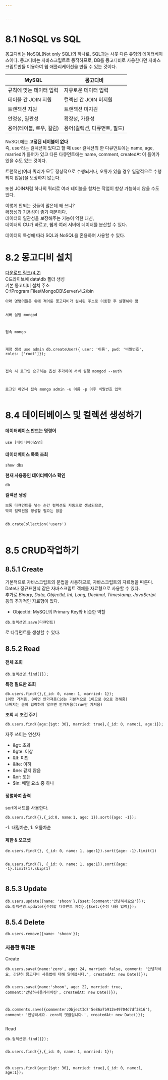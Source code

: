 ```yaml
---


---
```


<h1 id="nosql-vs-sql">8.1 NoSQL vs SQL</h1>
<p>몽고디비는 NoSQL(Not only SQL)의 하나로, SQL과는 사뭇 다른 유형의 데이터베이스이다. 몽고디비는 자바스크립트로 동작하므로, DB를 몽고디비로 사용한다면 자바스크립트만들 이용하여 웹 애플리케이션을 만들 수 있는 것이다.</p>

<table>
<thead>
<tr>
<th>MySQL</th>
<th>몽고디비</th>
</tr>
</thead>
<tbody>
<tr>
<td>규칙에 맞는 데이터 입력</td>
<td>자유로운 데이터 입력</td>
</tr>
<tr>
<td>테이블 간 JOIN 지원</td>
<td>컬렉션 간 JOIN 미지원</td>
</tr>
<tr>
<td>트랜젝션 지원</td>
<td>트랜젝션 미지원</td>
</tr>
<tr>
<td>안정성, 일관성</td>
<td>확장성, 가용성</td>
</tr>
<tr>
<td>용어(테이블, 로우, 컬럼)</td>
<td>용어(컬렉션, 다큐먼트, 필드)</td>
</tr>
</tbody>
</table><p>NoSQL에는 <strong>고정된 테이블이 없다</strong><br>
즉, user라는 컬렉션이 있다고 할 때 user 컬렉션의 한 다큐먼트에는 name, age, married가 들어가 있고 다른 다큐먼트에는 name, comment, createdAt 이 들어가 있을 수도 있는 것이다.</p>
<p>트랜잭션(여러 쿼리가 모두 정상적으로 수행되거나, 오류가 있을 경우 일괄적으로 수행되지 않음)을 보장하지 않는다.</p>
<p>또한 JOIN처럼 하나의 쿼리로 여러 테이블을 합치는 작업이 항상 가능하지 않을 수도 있다.</p>
<p>이렇게 안되는 것들이 많은데 왜 쓰냐?<br>
확장성과 기용성이 좋기 때문이다.<br>
데이터의 일관성을 보장해주는 기능이 약한 대신,<br>
데이터의 CU가 빠르고, 쉡게 여러 서버에 데이터를 분산할 수 있다.</p>
<p>데이터의 특성에 따라 SQL과 NoSQL을 혼용하여 사용할 수 있다.</p>
<h1 id="몽고디비-설치">8.2 몽고디비 설치</h1>
<p><a href="https://www.mongodb.com/download-center/community?jmp=docs">다운로드 링크(4.2)</a><br>
C드라이브에 data\db 폴더 생성<br>
기본 몽고디비 설치 주소<br>
C:\Program Files\MongoDB\Server\4.2\bin</p>
<pre><code>아래 명령어들은 위에 적어둔 몽고디비가 설치된 주소로 이동한 후 실행해야 함

서버 실행
mongod

접속
mongo

계정 생성
use admin
db.createUser({ user: '이름', pwd: '비밀번호', roles: ['root']});

접속 시 로그인 요구하는 옵션 추가하여 서버 실행
mongod --auth

로그인 하면서 접속
mongo admin -u 이름 -p
이후 비밀번호 입력
</code></pre>
<h1 id="데이터베이스-및-컬렉션-생성하기">8.4 데이터베이스 및 컬렉션 생성하기</h1>
<h4 id="데이터베이스-만드는-명령어">데이터베이스 만드는 명령어</h4>
<pre><code>use [데이터베이스명]
</code></pre>
<h4 id="데이터베이스-목록-조회">데이터베이스 목록 조회</h4>
<pre><code>show dbs
</code></pre>
<p><strong>현재 사용중인 데이터베이스 확인</strong></p>
<pre><code>db
</code></pre>
<p><strong>컬렉션 생성</strong></p>
<pre><code>보통 다큐먼트를 넣는 순간 컬렉션도 자동으로 생성되므로,
딱히 컬렉션을 생성할 필요는 없음

db.crateCollection('users')
</code></pre>
<h1 id="crud작업하기">8.5 CRUD작업하기</h1>
<h2 id="create">8.5.1 Create</h2>
<p>기본적으로 자바스크립트의 문법을 사용하므로, 자바스크립트의 자료형을 따른다. Date나 정규표현식 같은 자바스크립트 객체를 자료형으로 사용할 수 있다.<br>
추가로 <em>Binary, Data, ObjectId, Int, Long, Decimal, Timestamp, JavaScript</em><br>
등의 추가적인 자료형이 있다.</p>
<ul>
<li>ObjectId: MySQL의 Primary Key와 비슷한 역할</li>
</ul>
<pre><code>db.컬렉션명.save(다큐먼트)
</code></pre>
<p>로 다큐먼트를 생성할 수 있다.</p>
<h2 id="read">8.5.2 Read</h2>
<h4 id="전체-조회">전체 조회</h4>
<pre><code>db.컬렉션명.find({});
</code></pre>
<p><strong>특정 필드만 조회</strong></p>
<pre><code>db.users.find({},{_id: 0, name: 1, married: 1});
1이면 가져옴, 0이면 안가져옴(id는 기본적으로 1이므로 0으로 정해줌)
나머지는 굳이 입력하지 않으면 안가져옴(true만 가져옴)
</code></pre>
<p><strong>조회 시 조건 주기</strong></p>
<pre><code>db.users.find({age:{$gt: 30}, married: true},{_id: 0, name:1, age:1});
</code></pre>
<p>자주 쓰이는 연산자</p>
<ul>
<li>&amp;gt: 초과</li>
<li>&amp;gte: 이상</li>
<li>&amp;lt: 미만</li>
<li>&amp;lte: 이하</li>
<li>&amp;ne: 같지 않음</li>
<li>&amp;or: 또는</li>
<li>$in: 배열 요소 중 하나</li>
</ul>
<h4 id="정렬하여-출력">정렬하여 출력</h4>
<p>sort메서드를 사용한다.</p>
<pre><code>db.users.find({},{_id:0, name:1, age: 1}).sort({age: -1});
</code></pre>
<p>-1: 내림차순, 1: 오름차순</p>
<h4 id="제한--오프셋">제한 &amp; 오프셋</h4>
<pre><code>de.users.find({}, {_id: 0, name: 1, age:1}).sort({age: -1}.limit(1)

de.users.find({}, {_id: 0, name: 1, age:1}).sort({age: -1}.limit(1).skip(1)
</code></pre>
<h2 id="update">8.5.3 Update</h2>
<pre><code>db.users.update({name: 'shoon'},{$set:{comment:'안녕하세요요'}});
db.컬렉션명.update({수정할 다큐먼트 지정},{$set:{수정 내용 입력}});
</code></pre>
<h2 id="delete">8.5.4 Delete</h2>
<pre><code>db.users.remove({name: 'shoon'});
</code></pre>
<h3 id="사용한-쿼리문">사용한 쿼리문</h3>
<p>Create</p>
<pre><code>db.users.save({name:'zero', age: 24, married: false, comment: '안녕하세요, 간단히 몽고디비 사용법에 대해 알아봅시다.', createdAt: new Date()});

db.users.save({name:'shoon', age: 22, married: true, comment:'안녕하세용가리치킨', createdAt: new Date()});

db.comments.save({commenter:ObjectId('5e86a7b912e49704d7df3816'), comment: '안녕하세요. zero의 댓글입니다.', createdAt: new Date()});
</code></pre>
<p>Read</p>
<pre><code>db.컬렉션명.find({});

db.users.find({},{_id: 0, name: 1, married: 1});

db.users.find({age:{$gt: 30}, married: true},{_id: 0, name:1, age:1});

</code></pre>

